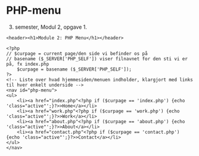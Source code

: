 # PHP-menu
3. semester, Modul 2, opgave 1.

<!doctype html>
<html>
<head>
<meta charset="utf-8">
<title>Ninettes PHP-menu</title>
<link rel="stylesheet" type="text/css" href="style.css">
</head>

<body>
	
    <header><h1>Module 2: PHP Menu</h1></header>
    
	<?php 
	// $curpage = current page/den side vi befinder os på 
	// basename ($_SERVER['PHP_SELF']) viser filnavnet for den sti vi er på, fx index.php
		$curpage = basename ($_SERVER['PHP_SELF']);
	?>
	<!-- Liste over hvad hjemmesiden/menuen indholder, klargjort med links til hver enkelt underside -->
	<nav id="php-menu">
    <ul>
        <li><a href="index.php"<?php if ($curpage == 'index.php') {echo 'class="active"';}?>>Home</a></li>
        <li><a href="work.php"<?php if ($curpage == 'work.php') {echo 'class="active"';}?>>Work</a></li>
        <li><a href="about.php"<?php if ($curpage == 'about.php') {echo 'class="active"';}?>>About</a></li>
        <li><a href="contact.php"<?php if ($curpage == 'contact.php') {echo 'class="active"';}?>>Contact</a></li>
    </ul>
    </nav>

</body>
</html>
